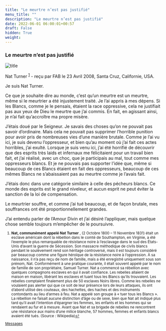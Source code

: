 ```yaml
---
title: "Le meurtre n’est pas justifié"
menu_title: ""
description: "Le meurtre n’est pas justifié"
date: 2022-06-01 06:00:01+00:57
draft: False
hidden: True
weight:
---
```

### Le meurtre n’est pas justifié

![title](/fr-contemporary-messages/fr-contemporary-messages-by-date-order/fr-contemporary-messages-2008/fr-2008-nat-turner-1-2008.jpg)

Nat Turner <sup id="a1">[1](#f1)</sup> - reçu par FAB le 23 Avril 2008, Santa Cruz, Californie, USA.

Je suis Nat Turner.

Ce que je souhaite dire au monde, c’est qu’un meurtre est un meurtre, même si le meurtrier a été injustement traité. Je l’ai appris à mes dépens. Si les Blancs, comme je le pensais, étaient la race oppressive, cela ne justifiait pas aux yeux de Dieu le meurtre que j’ai commis. En fait, en agissant ainsi, je n’ai fait qu’accroître ma propre misère.

J’étais doué par le Seigneur. Je savais des choses qu’on ne pouvait pas savoir d’ordinaire. Mais cela ne pouvait pas supprimer l’horrible punition pour avoir pris de nombreuses vies d’une manière brutale. Comme je l’ai vu ici, je suis devenu l’oppresseur, et bien qu’au moment où j’ai fait ces actes horribles, j’ai exulté. Lorsque je suis venu ici, j’ai été horrifié de découvrir que des esprits très laids et infernaux me félicitaient pour un travail bien fait, et j’ai réalisé, avec un choc, que je participais au mal, tout comme mes oppresseurs blancs. Et je ne pouvais pas supporter l’idée que, même si beaucoup de ces Blancs étaient en fait des oppresseurs, beaucoup de ces mêmes Blancs ne s’abaissaient pas au meurtre comme je l’avais fait.

J’étais donc dans une catégorie similaire à celle des pécheurs blancs. Ce monde des esprits est le grand niveleur, et aucun esprit ne peut éviter la sanction de la loi de compensation.

Le meurtrier souffre, et comme j’ai tué beaucoup, et de façon brutale, mes souffrances ont été proportionnellement grandes.

J’ai entendu parler de l’Amour Divin et j’ai désiré l’appliquer, mais quelque chose semble toujours m’empêcher de le poursuivre.
<small>

1. <large id="f1"> **Nat, communément appelé Nat Turner** , (2 Octobre 1800 – 11 Novembre 1831) était un esclave américain dont la rébellion dans le comté de Southampton, en Virginie, a été l’exemple le plus remarquable de résistance noire à l’esclavage dans le sud des États-Unis d’avant la guerre de Sécession. Son massacre méthodique de civils blancs pendant le soulèvement rend son héritage controversé, mais il est toujours considéré par beaucoup comme une figure héroïque de la résistance noire à l’oppression. À sa naissance, il n’a pas reçu de nom de famille, mais a été enregistré uniquement sous son prénom, Nat. Conformément à une pratique courante, il était souvent appelé par le nom de famille de son propriétaire, Samuel Turner. Nat a commencé sa rébellion avec quelques compagnons esclaves en qui il avait confiance. Les rebelles allaient de maison en maison, libérant les esclaves et tuant tous les Blancs qu’ils trouvaient. Les rebelles comptaient finalement plus de 50 esclaves Noirs libres. Comme les rebelles ne voulaient pas alerter qui que ce soit de leur présence lors de leurs attaques, ils ont d’abord utilisé des couteaux, des hachettes, des haches et des instruments contondants au lieu d’armes à feu. Nat a appelé son groupe à « tuer tous les Blancs ». La rébellion ne faisait aucune distinction d’âge ou de sexe, bien que Nat ait indiqué plus tard qu’il avait l’intention d’épargner les femmes, les enfants et les hommes qui se rendaient au fur et à mesure. Avant que Nat et sa brigade de rebelles ne rencontrent une résistance aux mains d’une milice blanche, 57 hommes, femmes et enfants blancs avaient été tués. (Source : Wikipedia)[↩](#a1)

[Messages](/fr-contemporary-messages/fr-contemporary-messages-by-date-order/fr-contemporary-messages-2008)